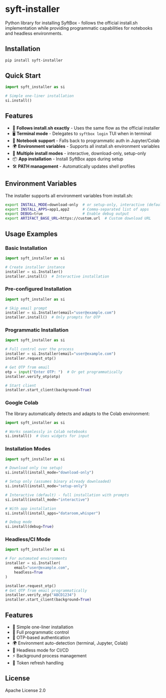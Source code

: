 # syft-installer

Python library for installing SyftBox - follows the official install.sh implementation while providing programmatic capabilities for notebooks and headless environments.

## Installation

```bash
pip install syft-installer
```

## Quick Start

```python
import syft_installer as si

# Simple one-liner installation
si.install()
```

## Features

- 🎯 **Follows install.sh exactly** - Uses the same flow as the official installer
- 🖥️ **Terminal mode** - Delegates to `syftbox login` TUI when in terminal
- 📓 **Notebook support** - Falls back to programmatic auth in Jupyter/Colab
- 🌍 **Environment variables** - Supports all install.sh environment variables
- 🚀 **Multiple install modes** - interactive, download-only, setup-only
- 📦 **App installation** - Install SyftBox apps during setup
- 🛠️ **PATH management** - Automatically updates shell profiles

## Environment Variables

The installer supports all environment variables from install.sh:

```bash
export INSTALL_MODE=download-only  # or setup-only, interactive (default)
export INSTALL_APPS=app1,app2      # Comma-separated list of apps
export DEBUG=true                  # Enable debug output
export ARTIFACT_BASE_URL=https://custom.url  # Custom download URL
```

## Usage Examples

### Basic Installation

```python
import syft_installer as si

# Create installer instance
installer = si.Installer()
installer.install()  # Interactive installation
```

### Pre-configured Installation

```python
import syft_installer as si

# Skip email prompt
installer = si.Installer(email="user@example.com")
installer.install()  # Only prompts for OTP
```

### Programmatic Installation

```python
import syft_installer as si

# Full control over the process
installer = si.Installer(email="user@example.com")
installer.request_otp()

# Get OTP from email
otp = input("Enter OTP: ")  # Or get programmatically
installer.verify_otp(otp)

# Start client
installer.start_client(background=True)
```

### Google Colab

The library automatically detects and adapts to the Colab environment:

```python
import syft_installer as si

# Works seamlessly in Colab notebooks
si.install()  # Uses widgets for input
```

### Installation Modes

```python
import syft_installer as si

# Download only (no setup)
si.install(install_mode="download-only")

# Setup only (assumes binary already downloaded)
si.install(install_mode="setup-only")

# Interactive (default) - full installation with prompts
si.install(install_mode="interactive")

# With app installation
si.install(install_apps="dataroom,whisper")

# Debug mode
si.install(debug=True)
```

### Headless/CI Mode

```python
import syft_installer as si

# For automated environments
installer = si.Installer(
    email="user@example.com",
    headless=True
)

installer.request_otp()
# Get OTP from email programmatically
installer.verify_otp("ABCD1234")
installer.start_client(background=True)
```

## Features

- 🚀 Simple one-liner installation
- 🔧 Full programmatic control
- 📱 OTP-based authentication
- 🌍 Environment auto-detection (terminal, Jupyter, Colab)
- 🤖 Headless mode for CI/CD
- ⚡ Background process management
- 🔄 Token refresh handling

## License

Apache License 2.0